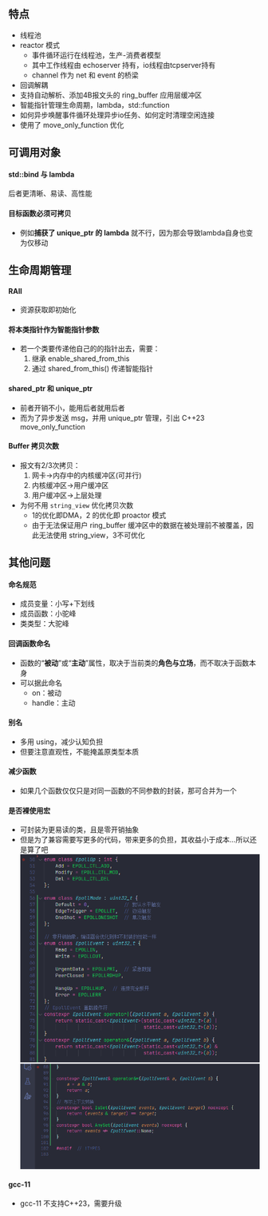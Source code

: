## 特点
- 线程池
- reactor 模式
	- 事件循环运行在线程池，生产-消费者模型
	- 其中工作线程由 echoserver 持有，io线程由tcpserver持有
	- channel 作为 net 和 event 的桥梁
- 回调解耦
- 支持自动解析、添加4B报文头的 ring_buffer 应用层缓冲区
- 智能指针管理生命周期，lambda，std::function
- 如何异步唤醒事件循环处理异步io任务、如何定时清理空闲连接
- 使用了 move_only_function 优化
## 可调用对象
#### std::bind 与 lambda
后者更清晰、易读、高性能
#### 目标函数必须可拷贝
- 例如**捕获了 unique_ptr 的 lambda** 就不行，因为那会导致lambda自身也变为仅移动
## 生命周期管理
#### RAII
- 资源获取即初始化
#### 将本类指针作为智能指针参数
- 若一个类要传递他自己的的指针出去，需要：
	1. 继承 enable_shared_from_this 
	2. 通过 shared_from_this() 传递智能指针
#### shared_ptr 和 unique_ptr
- 前者开销不小，能用后者就用后者
- 而为了异步发送 msg，并用 unique_ptr 管理，引出 C++23 move_only_function
#### Buffer 拷贝次数
- 报文有2/3次拷贝：
	1. 网卡->内存中的内核缓冲区(可并行)
	2. 内核缓冲区->用户缓冲区
	3. 用户缓冲区->上层处理
-  为何不用 `string_view` 优化拷贝次数
	- 1的优化即DMA，2 的优化即 proactor 模式
	- 由于无法保证用户 ring_buffer 缓冲区中的数据在被处理前不被覆盖，因此无法使用 string_view，3不可优化

## 其他问题
#### 命名规范
- 成员变量：小写+下划线
- 成员函数：小驼峰
- 类类型：大驼峰
#### 回调函数命名
- 函数的“**被动**”或“**主动**”属性，取决于当前类的**角色与立场**，而不取决于函数本身
- 可以据此命名
	- on：被动
	- handle：主动
#### 别名
- 多用 using，减少认知负担
- 但要注意直观性，不能掩盖原类型本质
#### 减少函数
- 如果几个函数仅仅只是对同一函数的不同参数的封装，那可合并为一个
#### 是否裸使用宏
- 可封装为更易读的类，且是零开销抽象
- 但是为了兼容需要写更多的代码，带来更多的负担，其收益小于成本...所以还是算了吧
![](assets/Pasted%20image%2020250617134752.png)
![](assets/Pasted%20image%2020250617134804.png)




#### gcc-11
- gcc-11 不支持C++23，需要升级